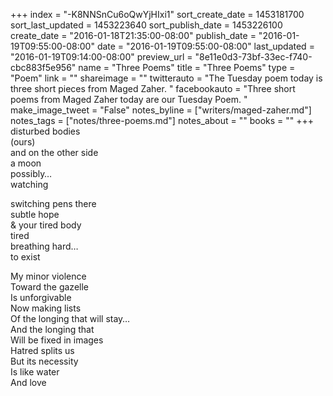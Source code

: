 +++
index = "-K8NNSnCu6oQwYjHIxi1"
sort_create_date = 1453181700
sort_last_updated = 1453223640
sort_publish_date = 1453226100
create_date = "2016-01-18T21:35:00-08:00"
publish_date = "2016-01-19T09:55:00-08:00"
date = "2016-01-19T09:55:00-08:00"
last_updated = "2016-01-19T09:14:00-08:00"
preview_url = "8e11e0d3-73bf-33ec-f740-cbc883f5e956"
name = "Three Poems"
title = "Three Poems"
type = "Poem"
link = ""
shareimage = ""
twitterauto = "The Tuesday poem today is three short pieces from Maged Zaher. "
facebookauto = "Three short poems from Maged Zaher today are our Tuesday Poem. "
make_image_tweet = "False"
notes_byline = ["writers/maged-zaher.md"]
notes_tags = ["notes/three-poems.md"]
notes_about = ""
books = ""
+++
disturbed bodies<br>
(ours)<br>
and on the other side<br>
a moon<br>
possibly&hellip;<br>
watching<br>

<div class="break"></div>

switching pens there<br>
subtle hope<br>
& your tired body<br>
tired<br>
breathing hard&hellip;<br>
to exist

<div class="break"></div>
 
My minor violence<br>
Toward the gazelle<br>
Is unforgivable<br>
Now making lists<br>
Of the longing that will stay&hellip;<br>
And the longing that<br>
Will be fixed in images<br>
Hatred splits us<br>
But its necessity<br>
Is like water<br>
And love